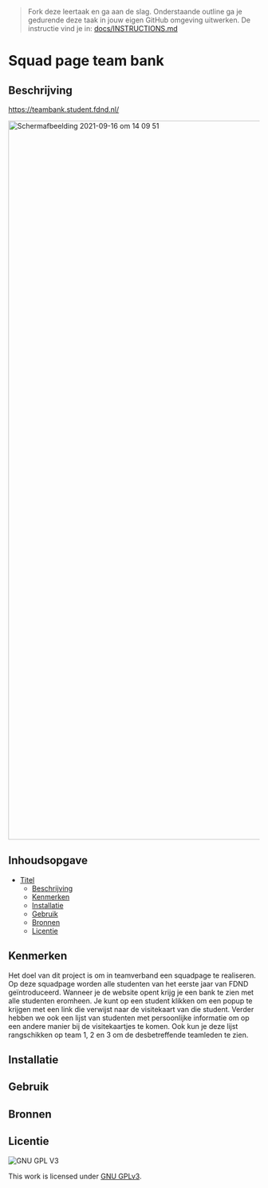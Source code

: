 > Fork deze leertaak en ga aan de slag. Onderstaande outline ga je gedurende deze taak in jouw eigen GitHub omgeving uitwerken. De instructie vind je in: [docs/INSTRUCTIONS.md](docs/INSTRUCTIONS.md)

# Squad page team bank

## Beschrijving
https://teambank.student.fdnd.nl/
<!-- Voeg een mooie poster visual toe 📸 -->
<img width="1439" alt="Schermafbeelding 2021-09-16 om 14 09 51" src="https://user-images.githubusercontent.com/45170095/133609667-15c17619-4bde-4302-a115-0d7ba133e3fb.png">



## Inhoudsopgave

- [Titel](#titel)
  * [Beschrijving](#beschrijving)
  * [Kenmerken](#kenmerken)
  * [Installatie](#installatie)
  * [Gebruik](#gebruik)
  * [Bronnen](#bronnen)
  * [Licentie](#licentie)

## Kenmerken
 Het doel van dit project is om in teamverband een squadpage te realiseren. Op deze squadpage worden alle studenten van het eerste jaar van FDND geïntroduceerd. 
Wanneer je de website opent krijg je een bank te zien met alle studenten eromheen. Je kunt op een student klikken om een popup te krijgen met een link die verwijst naar de visitekaart van die student. Verder hebben we ook een lijst van studenten met persoonlijke informatie om op een andere manier bij de visitekaartjes te komen. Ook kun je deze lijst rangschikken op team 1, 2 en 3 om de desbetreffende teamleden te zien.
 
## Installatie

## Gebruik
 
## Bronnen
 
## Licentie

![GNU GPL V3](https://www.gnu.org/graphics/gplv3-127x51.png)

This work is licensed under [GNU GPLv3](./LICENSE).

